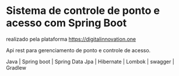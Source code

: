 # Sistema de controle de ponto e acesso com Spring Boot

realizado pela plataforma https://digitalinnovation.one

Api rest para gerenciamento de ponto e controle de acesso.

Java | Spring boot | Spring Data Jpa | Hibernate | Lombok | swagger | Gradlew
